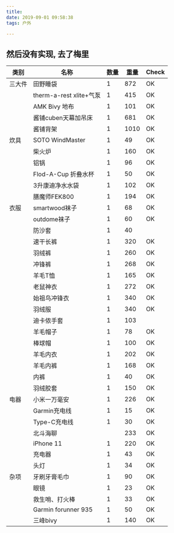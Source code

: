 ```yaml
---
title: 
date: 2019-09-01 09:58:38
tags: 户外

---
```


## 然后没有实现, 去了梅里

| 类别   | 名称                    | 数量 | 重量 | Check |
| ------ | ----------------------- | ---- | ---- | ----- |
| 三大件 | 田野睡袋                | 1    | 872  | OK    |
|        | therm-a-rest xlite+气泵 | 1    | 415  | OK    |
|        | AMK Bivy 地布           | 1    | 101  | OK    |
|        | 酱铺cuben天幕加吊床     | 1    | 681  | OK    |
|        | 酱铺背架                | 1    | 1010 | OK    |
| 炊具   | SOTO WindMaster         | 1    | 49   | OK    |
|        | 柴火炉                  | 1    | 160  | OK    |
|        | 铝锅                    | 1    | 96   | OK    |
|        | Flod-A-Cup 折叠水杯     | 1    | 50   | OK    |
|        | 3升康迪净水水袋         | 1    | 102  | OK    |
|        | 膳魔师FEK800            | 1    | 194  | OK    |
| 衣服   | smartwood袜子           | 1    | 68   | OK    |
|        | outdome袜子             | 1    | 60   | OK    |
|        | 防沙套                  | 1    | 40   |       |
|        | 速干长裤                | 1    | 320  | OK    |
|        | 羽绒裤                  | 1    | 260  | OK    |
|        | 冲锋裤                  | 1    | 268  | OK    |
|        | 羊毛T恤                 | 1    | 165  | OK    |
|        | 老鼠神衣                | 1    | 272  | OK    |
|        | 始祖鸟冲锋衣            | 1    | 340  | OK    |
|        | 羽绒服                  | 1    | 340  | OK    |
|        | 迪卡侬手套              | 1    | 103  |       |
|        | 羊毛帽子                | 1    | 78   | OK    |
|        | 棒球帽                  | 1    | 100  | OK    |
|        | 羊毛内衣                | 1    | 202  | OK    |
|        | 羊毛内裤                | 1    | 168  | OK    |
|        | 内裤                    | 1    | 40   | OK    |
|        | 羽绒胶套                | 1    | 150  | OK    |
| 电器   | 小米一万毫安            | 1    | 226  | OK    |
|        | Garmin充电线            | 1    | 15   | OK    |
|        | Type-C充电线            | 1    | 30   | OK    |
|        | 北斗海聊                |      | 233  | OK    |
|        | iPhone 11               | 1    | 220  | OK    |
|        | 充电器                  | 1    | 43   | OK    |
|        | 头灯                    | 1    | 34   | OK    |
| 杂项   | 牙刷牙膏毛巾            | 1    | 90   | OK    |
|        | 眼镜                    | 1    | 23   | OK    |
|        | 救生哨、打火棒          | 1    | 33   | OK    |
|        | Garmin forunner 935     | 1    | 50   | OK    |
|        | 三峰bivy                | 1    | 140  | OK    |